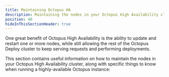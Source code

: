 ```yaml
---
title: Maintaining Octopus HA
description: Maintaining the nodes in your Octopus High Availability cluster is an important task that can be done in the Octopus Web Portal.
position: 40
hideInThisSectionHeader: true
---
```


One great benefit of Octopus High Availability is the ability to update and restart one or more nodes, while still allowing the rest of the Octopus Deploy cluster to keep serving requests and performing deployments. 

This section contains useful information on how to maintain the nodes in your Octopus High Availability cluster, along with specific things to know when running a highly-available Octopus instance: